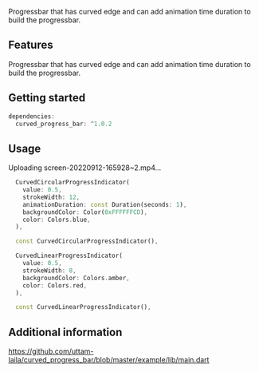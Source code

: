 Progressbar that has curved edge and can add animation time duration to build the progressbar.

## Features


Progressbar that has curved edge and can add animation time duration to build the progressbar.

## Getting started


```dart
dependencies:
  curved_progress_bar: ^1.0.2
```

## Usage


Uploading screen-20220912-165928~2.mp4…


```dart
  CurvedCircularProgressIndicator(
    value: 0.5,
    strokeWidth: 12,
    animationDuration: const Duration(seconds: 1),
    backgroundColor: Color(0xFFFFFFCD),
    color: Colors.blue,
  ),
```

```dart
  const CurvedCircularProgressIndicator(),
```

```dart
  CurvedLinearProgressIndicator(
    value: 0.5,
    strokeWidth: 8,
    backgroundColor: Colors.amber,
    color: Colors.red,
  ),
```

```dart
  const CurvedLinearProgressIndicator(),
```

## Additional information


https://github.com/uttam-laila/curved_progress_bar/blob/master/example/lib/main.dart
